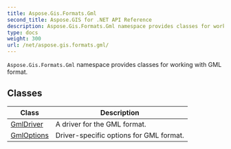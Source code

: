 ```yaml
---
title: Aspose.Gis.Formats.Gml
second_title: Aspose.GIS for .NET API Reference
description: Aspose.Gis.Formats.Gml namespace provides classes for working with GML format
type: docs
weight: 300
url: /net/aspose.gis.formats.gml/
---
```

`Aspose.Gis.Formats.Gml` namespace provides classes for working with GML format.

## Classes

| Class | Description |
| --- | --- |
| [GmlDriver](./gmldriver/) | A driver for the GML format. |
| [GmlOptions](./gmloptions/) | Driver-specific options for GML format. |


